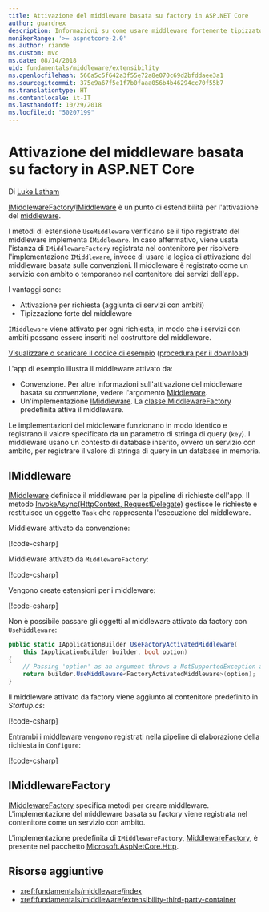 ```yaml
---
title: Attivazione del middleware basata su factory in ASP.NET Core
author: guardrex
description: Informazioni su come usare middleware fortemente tipizzato con un'implementazione di attivazione basata su factory in ASP.NET Core.
monikerRange: '>= aspnetcore-2.0'
ms.author: riande
ms.custom: mvc
ms.date: 08/14/2018
uid: fundamentals/middleware/extensibility
ms.openlocfilehash: 566a5c5f642a3f55e72a8e070c69d2bfddaee3a1
ms.sourcegitcommit: 375e9a67f5e1f7b0faaa056b4b46294cc70f55b7
ms.translationtype: HT
ms.contentlocale: it-IT
ms.lasthandoff: 10/29/2018
ms.locfileid: "50207199"
---
```

# <a name="factory-based-middleware-activation-in-aspnet-core"></a>Attivazione del middleware basata su factory in ASP.NET Core

Di [Luke Latham](https://github.com/guardrex)

[IMiddlewareFactory](/dotnet/api/microsoft.aspnetcore.http.imiddlewarefactory)/[IMiddleware](/dotnet/api/microsoft.aspnetcore.http.imiddleware) è un punto di estendibilità per l'attivazione del [middleware](xref:fundamentals/middleware/index).

I metodi di estensione `UseMiddleware` verificano se il tipo registrato del middleware implementa `IMiddleware`. In caso affermativo, viene usata l'istanza di `IMiddlewareFactory` registrata nel contenitore per risolvere l'implementazione `IMiddleware`, invece di usare la logica di attivazione del middleware basata sulle convenzioni. Il middleware è registrato come un servizio con ambito o temporaneo nel contenitore dei servizi dell'app.

I vantaggi sono:

* Attivazione per richiesta (aggiunta di servizi con ambiti)
* Tipizzazione forte del middleware

`IMiddleware` viene attivato per ogni richiesta, in modo che i servizi con ambiti possano essere inseriti nel costruttore del middleware.

[Visualizzare o scaricare il codice di esempio](https://github.com/aspnet/Docs/tree/master/aspnetcore/fundamentals/middleware/extensibility/sample) ([procedura per il download](xref:index#how-to-download-a-sample))

L'app di esempio illustra il middleware attivato da:

* Convenzione. Per altre informazioni sull'attivazione del middleware basata su convenzione, vedere l'argomento [Middleware](xref:fundamentals/middleware/index).
* Un'implementazione [IMiddleware](/dotnet/api/microsoft.aspnetcore.http.imiddleware). La [classe MiddlewareFactory](/dotnet/api/microsoft.aspnetcore.http.middlewarefactory) predefinita attiva il middleware.

Le implementazioni del middleware funzionano in modo identico e registrano il valore specificato da un parametro di stringa di query (`key`). I middleware usano un contesto di database inserito, ovvero un servizio con ambito, per registrare il valore di stringa di query in un database in memoria.

## <a name="imiddleware"></a>IMiddleware

[IMiddleware](/dotnet/api/microsoft.aspnetcore.http.imiddleware) definisce il middleware per la pipeline di richieste dell'app. Il metodo [InvokeAsync(HttpContext, RequestDelegate)](/dotnet/api/microsoft.aspnetcore.http.imiddleware.invokeasync#Microsoft_AspNetCore_Http_IMiddleware_InvokeAsync_Microsoft_AspNetCore_Http_HttpContext_Microsoft_AspNetCore_Http_RequestDelegate_) gestisce le richieste e restituisce un oggetto `Task` che rappresenta l'esecuzione del middleware.

Middleware attivato da convenzione:

[!code-csharp[](extensibility/sample/Middleware/ConventionalMiddleware.cs?name=snippet1)]

Middleware attivato da `MiddlewareFactory`:

[!code-csharp[](extensibility/sample/Middleware/FactoryActivatedMiddleware.cs?name=snippet1)]

Vengono create estensioni per i middleware:

[!code-csharp[](extensibility/sample/Middleware/MiddlewareExtensions.cs?name=snippet1)]

Non è possibile passare gli oggetti al middleware attivato da factory con `UseMiddleware`:

```csharp
public static IApplicationBuilder UseFactoryActivatedMiddleware(
    this IApplicationBuilder builder, bool option)
{
    // Passing 'option' as an argument throws a NotSupportedException at runtime.
    return builder.UseMiddleware<FactoryActivatedMiddleware>(option);
}
```

Il middleware attivato da factory viene aggiunto al contenitore predefinito in *Startup.cs*:

[!code-csharp[](extensibility/sample/Startup.cs?name=snippet1&highlight=12)]

Entrambi i middleware vengono registrati nella pipeline di elaborazione della richiesta in `Configure`:

[!code-csharp[](extensibility/sample/Startup.cs?name=snippet2&highlight=14-15)]

## <a name="imiddlewarefactory"></a>IMiddlewareFactory

[IMiddlewareFactory](/dotnet/api/microsoft.aspnetcore.http.imiddlewarefactory) specifica metodi per creare middleware. L'implementazione del middleware basata su factory viene registrata nel contenitore come un servizio con ambito.

L'implementazione predefinita di `IMiddlewareFactory`, [MiddlewareFactory](/dotnet/api/microsoft.aspnetcore.http.middlewarefactory), è presente nel pacchetto [Microsoft.AspNetCore.Http](https://www.nuget.org/packages/Microsoft.AspNetCore.Http/).

## <a name="additional-resources"></a>Risorse aggiuntive

* <xref:fundamentals/middleware/index>
* <xref:fundamentals/middleware/extensibility-third-party-container>
